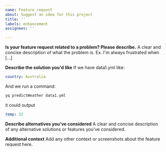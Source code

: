 ```yaml
---
name: Feature request
about: Suggest an idea for this project
title: ''
labels: enhancement
assignees: ''

---
```


**Is your feature request related to a problem? Please describe.**
A clear and concise description of what the problem is. Ex. I'm always frustrated when [...]

**Describe the solution you'd like**
If we have data1.yml like:

```yaml
country: Australia
```

And we run a command:

```bash
yq predictWeather data1.yml
```

it could output

```yaml
temp: 32
```

**Describe alternatives you've considered**
A clear and concise description of any alternative solutions or features you've considered.

**Additional context**
Add any other context or screenshots about the feature request here.
